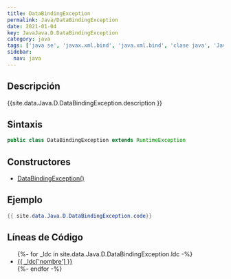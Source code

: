 ```yaml
---
title: DataBindingException
permalink: Java/DataBindingException
date: 2021-01-04
key: JavaJava.D.DataBindingException
category: java
tags: ['java se', 'javax.xml.bind', 'java.xml.bind', 'clase java', 'Java 1.6', 'JAXB 2.1']
sidebar: 
  nav: java
---
```


## Descripción
{{site.data.Java.D.DataBindingException.description }}

## Sintaxis
~~~java
public class DataBindingException extends RuntimeException
~~~

## Constructores
* [DataBindingException()](/Java/DataBindingException/DataBindingException/)

## Ejemplo
~~~java
{{ site.data.Java.D.DataBindingException.code}}
~~~

## Líneas de Código
<ul>
{%- for _ldc in site.data.Java.D.DataBindingException.ldc -%}
   <li>
       <a href="{{_ldc['url'] }}">{{ _ldc['nombre'] }}</a>
   </li>
{%- endfor -%}
</ul>

